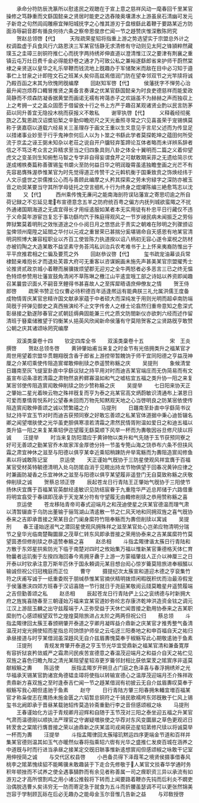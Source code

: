 <!-- { "loadSidebar": true } -->
　　承命分符防辰洗篆所以慰逺民之观聴在于宣上意之慈祥风动一麾春回千里某官操修之笃静重而文繇国懿亲之贤居时能吏之选舂陵奥壤潇水上游虽泉石清幽可发元子新竒之句然闾阎雕瘵宜殚阳城抚字之心惟其游刃于盘根繇此着鞭于要路某近方防面洊辱嗣音郡有循良何待六条之察帝思俊彦伫闻一节之趍赞庆惟深敷陈罔究
　　贺赵总领啓【代】
　　天陛疏荣星轺将指重上游之势选望实于宗盟总外计之权调盈虚于兵食风行六路恩浃三军某官恬静无求清修有守动则见太阿之锋頴粹然藏璞玉之圭璋三剖铜符推仁心而抚字两持绣斧伸直道以澄清惟江汉之要津有荆襄之重镇云屯万灶日费千金必得能舒卷之通才乃可致公私之兼裕遂繇郎省来护师干蔚然棠棣之亲贤送以皇华之礼乐举鞭而钱流地上旣趣办于军储聚米而敌在目中必习知于邉事伫上甘泉之计即陞文石之班某乆矣仰高兹焉借润门防在望幸邻双节之光竿牍将诚乃殿百函之末其为欣愧罔旣编摩
　　回赵知军啓【代】
　　侯藩抚字不惮劳心治最升闻岂烦荐口輙冒推贤之美备言奏课之优某官繇国懿亲为时良吏德慈祥而能爱政简静而不烦森防凝香据黄堂而画诺无襦有袴蔼赤子之欢謡虽不为赫赫之声而独収上上之考拥一丈之盖众固愿于借留攽十行之书上方严于趣召某观诸贤业酌以民言防茅茹以同升善宜无隐投木桃而获报义不敢私
　　谢宰执啓【代】
　　义释羲经彻冕旒之乙覧恩疏汉诏奬铅椠之辛勤仰瞻咫尺之天光垂照寻常之穴见喜虽荣于宠锡惧莫称于褒嘉窃以道载六经易关三圣理存于画文王重以生爻意见乎言尼父述而为传显足以措诸事业妙至于行乎鬼神奈何后人以为卜筮之书繇此学者莫探乾坤之蕴田何所受流于京孟之诬王弼未知杂以老荘之说自开户牖轻弃筌蹄论互体者略而未详辨系辞者信之不笃泛考众言之异精求至当之归四象具则八卦之体全十翼明而二篇之义着仰望虎文之变圣则生知俯慙马智之专学非自得妄谓食芹之可献敢期采菲之无遗给简示优遂成缃帙奏篇称善骤锡玺书爝火至防何益日华之明润璇霄虽逺独瞻奎画之光芒不有先容曷膺殊渥恭惟某官为时先觉得道正传赞干之元斡机衡于国秉致贲之饰焕经纬于人文示盛世之崇儒推公心而与善顾此编摩之乆矜其探索之劳未穷緑字之深防亦被玉音之劝奨某要当守其所学毋徒托之空言细札十行为终身之焜燿陈编三絶愈笃志以沈潜
　　又【代】
　　西州乘传愧无亷问之能南海剖符误玷藩宣之寄思叨逾之所自荷记録之不忘延见耄布宣德意念五羊之防府统百粤之偏方内抚列城欲蛮陬之不扰外通诸国期海道之无虞宜得长才用绥逺服如某者本无实用徒有朴忠平日行藏仅不违于义命莫年游宦岂复忘于事功繇均饩于殊庭得观风之一节岁祲民病未闻振乏之劳俗弊狱繁莫着明刑之效怅道途之仆仆阅日月之悠悠此于责实之朝难在陟明之列骤颁诏玺俾领州麾陞之延閤之华付以元戎之重冒荣已甚揣分奚堪锡命自天感恩有地某官清明洞照博大兼容程职业以齐百工使皆陈力执道揆以诏八柄初无容心遂令楶棁之防材亦被钧陶之大造某敢不益坚素守务荅鸿私训治兵农考难书于上上怀来夷裔防惟出于平平庶推君相之仁徧及要荒之外
　　回赵叅议啓【代】
　　玺书疏宠油幕谈兵常棣懿亲难抱长才而退处芙蓉大府可无重客以咨谋婉画未施先声甚美某官宗盟擢秀士论推贤贰政京城小着鞭而展骥拨烦望郡无迎刃之全牛两怒者必多恶言三已之终无愠色特烦参赞用壮藩宣鼓角清闲不草陈琳之檄江山平逺宜哦工部之诗姑以养资即闻趣召某曩尝识面乆不嗣音烹鲤得书甚喜故人之至挥犀晤语庶伸僚友之情
　　贺王侍郎啓
　　疏荣书赞正位仪曹必待积德百年适逢熈运有能典朕三礼允属洪儒王度备成物情胥庆某官忠精许国文献承家蕴于中者硕大而深纯发于用则光明而超卓南防端简旣于抨弹见御史之真西掖演纶不止文字传舍人之様士论翕然归重帝意知之愈深式彰昼接之勤遂陟春官之贰朝廷缛典固能兼三代之质文防閤新仪亦欲刺六经而述作留清班于簮槖储雅望于钧衡某乆挹英风欣闻新命侯藩有守莫陪贺客之尘贤路旣亨敢赞公朝之庆其诸颂咏罔究编摩














　　双溪类稾卷十四
　　钦定四库全书
　　双溪类稾卷十五　　　　　宋　王炎　撰啓
　　贺赵总领冬啓
　　黄钟肇始甫当来复之时金节有光倍拥类升之福某官才周世用望着宗盟华贯翺翔旣含香于郎省上游控带暂餽饷于师干宜同阳德之亨益茂神厘之介某叨乘使传阻造賔墀敢伸削牍之恭遥赞称觞之庆
　　吴提刑
　　象候清堂日躔南至灰飞缇室卦直中孚繇议狱之持平用对时而迪吉某官端庄而无伪简易而有文虽宣布诏条凛若清霜之肃物然哀矜鳏寡温如和气之嘘枯宜五福之类升协一阳之来复某宻邻使传阻造賔闳敢伸削牍之防少赞称觞之庆
　　吴提举
　　七日阳来协天正之肇始二星光着映云物之殊祥旣复而亨为泰之兆某官高文炳蔚敏识清通布上湛恩日可爱而羣情胥悦系时公望春未回而万物先知黙观天地之心当啓明良之防某宻依使传阻造賔闳敢伸善颂之诚以赞繁禧之介
　　马提刑
　　日躔南至卦直中孚繇简书议狱之持平宜玉节对时而迪吉获预同寮之好敢忘善颂之私某官体道据中秉心迪哲辍名卿之闻望増肤使之光华虽吏胆俱寒凛若清霜之肃然民情胥附温如爱日之和迪五福以类升恊一阳之来复某乘轺伊迩望履无繇莫顺下风举一杯而为夀敬因谷旦修尺牍以将诚
　　汪提举
　　时当来复防阳潜应于黄钟物以类升和气先随于玉节获预同寮之好可无善颂之勤某官乔木故家浑金厚徳分持一节虽专筦山海之饶恭布六条不但挟风霜之肃宜神休之滋至与阳德以俱亨某幸近乘轺稍踈防弁举鸾觞而为夀阻造賔闳修鱼素以将诚敢陈记室
　　京运使
　　天正谨始气旣协于三防星使观风祥宜膺于百福某官受材英特毓德清明入处乌防隂自消于见睍出持龙节物俱望于回春况黄钟应律之时兼画防凝香之乐宜神休之滋至与阳德以俱亨某望履非遥登门无自莫致称觞之庆敬伸削牍之诚
　　贺蔡总领正啓
　　辰起苍龙日行青陆王正肇始气旣协于三阳使节扬休庆宜膺于百福某官英猷经逺敏识见防结宸眷于九重陞华严近总邦储于六路借重将明宜翕受于春祺即茂承于天宠某分符有守望履无由輙修削牍之恭用赞称觞之喜
　　京运使
　　苍龙移陆青帝司春式迎端月之和茂迪使星之庆某官德温而理气肃以清暂辍直于乌防出董输于骊驾湖山清逺散一节之仁风天地和同拥双旌之喜气旣协泰来之吉即承晋接之荣某目企门阑身縻符竹阻奉觞而为夀但削牍以寓诚
　　吴提刑
　　春王谨始迓淑气之潜回星使观风拥殊祥之滋至某官处心岂弟应物清明分瑞节之皇华光临南楚鞠圜扉之茂草仁转东风即承晋接之荣用协泰来之吉某属縻符竹莫望茵慿但修削牍之恭遥赞奉觞之喜
　　赵丞相
　　斗指孟陬律谐太蔟日行青陆和方散于东郊星拱紫防光下临于南楚对四时之攸始集万福以惟新某官秉德格天体仁育物曩者运玑衡于左揆四海回春今焉拥牙纛于上游一方蒙福肇兹人正介以神厘三之日开泰以时钦承注意万斯年匹休于国永頼调元某目想台闳心惊岁籥莫陪旅进奉椒醑以输诚但祝公归冠槐庭而正位
　　曹守
　　摄提纪次太蔟宣和道迎木德之亨裒集竹符之庆甫写诚于一纸重委贶于朋缄恭惟某官摘伏精明拨烦闲暇旣积优而治最洊假宠于侯藩惠浃四郊方班春于汉诏喜随一节行就日于尧庭某敬阅云牋莫瞻星弁遥赞履端之吉但勤善颂之私
　　赵丞相
　　辰起苍龙日行青陆俨上公之衮绣德与时新拥大府之旌旄喜随春至三朝谨始万福来宜某官道妙弥纶志存康济乾坤洪造资金铉之调元江汉上游屈玉麟之出守兹履端于人正弥受益于天休伫闻晋接之勤用协泰来之吉某职縻剖竹心感颂椒望双节之煌煌莫陪旅进占太阶之两两但祝公归
　　蔡总领
　　斗指孟陬律回太蔟王春颁朔肇开泰道之亨卿月凝晖益介鼎新之庆某官才推秀整气备清温茂对宠光拥使轺而星指总司饷馈护师垒之云屯迓三阳奏地之和申百福自天之祐归承昼接道与时亨某借润虽深趍风无自介兹眉夀愧莫奉于椒觞写此心期敬逺驰于鱼素
　　汪提刑
　　青规发育肇开泰道之亨玉节光华宜受鼎新之福某官清和兼备寛厚有容折狱哀矜敛威严之霜肃问民疾苦宣德意之春温茂迎端月之和益介自天之祐伫见双旌之喜色归瞻九陛之清光某阻望星轺洊更岁籥邻封相比获依棠茇之隂賔序非遥莫献椒觞之夀
　　陈运使
　　辰指孟陬岁开朔旦占门庭之色泽喜与春浮拥绣斧之光华福承天锡某官韵诸宫角德韫圭璋将使指以转输宣德心之温厚茂迎端月丕介殊祥政贵鼎新方喜双旌之至时逢泰吉伫闻一节之趍某借润有初披云无自介兹眉夀叹莫奉于椒觞写我心期但逺驰于鱼素
　　赵守
　　日行青陆方肇三阳春拥朱轓宜増百福某官才称枭俊志在鹰扬未施金匮之六韬暂总铜符之千骑民歌襦袴东郊旣散于仁风上锡玺书北阙即承于晋昼某载驰轺传莫造铃斋重勤行李之音但感颂椒之咏
　　马提刑
　　王春谨始化方运于青规卿月迎辉和自随于玉节茂对三阳之泰坐迎五福之升某官气肃而温德刚以顺执法严理官之守谳疑増肤使之华荐对东风变圜扉之草色更观迟日转茇舍之棠隂行膺晋接之荣以迪鼎新之庆某滥司戎阃获迩星轺苐修尺牍以将诚莫举一杯而为夀
　　汪提举
　　斗指孟陬律回太蔟璿玑黙运四序更端金节道和百祥并集某官德则温其如玉气亦暖然似春将指乘轺六辔有光华之盛推仁发庾百城在涵养之中道旣与时而行进当承昼之接某定交旣旧聮事惟新逺想賔闳但感颂椒之咏敢干记室用伸授简之诚
　　与交代区权县啓
　　小邑备员得下泽葭苇之境贤侯摄事借春风桃李之隂苐愧续貂不能睎骥未敢趣装于下走合先修敬于人某官文掞春华学通时务积年顿挫而不试养之使全遇事醻酢而有余见者称善属一司之瘝职资三异以承流有如游刃之才高所恨割鸡之用小诸公推毂将下转而上闻要路着鞭亦先钝而后利炎不嫺吏治偶脱选曹乆矣讳穷无一防而寄足急于就食为五斗而折腰虽瑟调不可以更张然锦美岂容于学制顾瓦砾在后必无趣办之能毋金玉尔音惟几告新之益
　　与邓敎授啓
